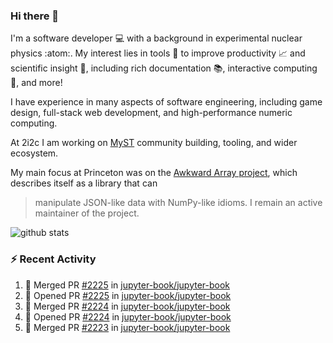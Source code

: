 ### Hi there 👋 

I'm a software developer 💻 with a background in experimental nuclear physics :atom:. My interest lies in tools :wrench: to improve productivity :chart_with_upwards_trend: and scientific insight :telescope:, including rich documentation 📚, interactive computing 🧮, and more! 

I have experience in many aspects of software engineering, including game design, full-stack web development, and high-performance numeric computing. 

At 2i2c I am working on [MyST](https://github.com/jupyter-book/mystmd) community building, tooling, and wider ecosystem. 

My main focus at Princeton was on the [Awkward Array project](awkward-array.org/), which describes itself as a library that can 
> manipulate JSON-like data with NumPy-like idioms. I remain an active maintainer of the project. 

![github stats](https://github-readme-stats.vercel.app/api?username=agoose77&show_icons=true&hide_rank=true&hide_title=true&bg_color=30,e76445,904e95&text_color=efe3ec&icon_color=efe3ec)
<!--
**agoose77/agoose77** is a ✨ _special_ ✨ repository because its `README.md` (this file) appears on your GitHub profile.

Here are some ideas to get you started:

- 🔭 I’m currently working on ...
- 🌱 I’m currently learning ...
- 👯 I’m looking to collaborate on ...
- 🤔 I’m looking for help with ...
- 💬 Ask me about ...
- 📫 How to reach me: ...
- 😄 Pronouns: ...
- ⚡ Fun fact: ...
-->

### :zap: Recent Activity

<!--START_SECTION:activity-->
1. 🎉 Merged PR [#2225](https://github.com/jupyter-book/jupyter-book/pull/2225) in [jupyter-book/jupyter-book](https://github.com/jupyter-book/jupyter-book)
2. 💪 Opened PR [#2225](https://github.com/jupyter-book/jupyter-book/pull/2225) in [jupyter-book/jupyter-book](https://github.com/jupyter-book/jupyter-book)
3. 🎉 Merged PR [#2224](https://github.com/jupyter-book/jupyter-book/pull/2224) in [jupyter-book/jupyter-book](https://github.com/jupyter-book/jupyter-book)
4. 💪 Opened PR [#2224](https://github.com/jupyter-book/jupyter-book/pull/2224) in [jupyter-book/jupyter-book](https://github.com/jupyter-book/jupyter-book)
5. 🎉 Merged PR [#2223](https://github.com/jupyter-book/jupyter-book/pull/2223) in [jupyter-book/jupyter-book](https://github.com/jupyter-book/jupyter-book)
<!--END_SECTION:activity-->

